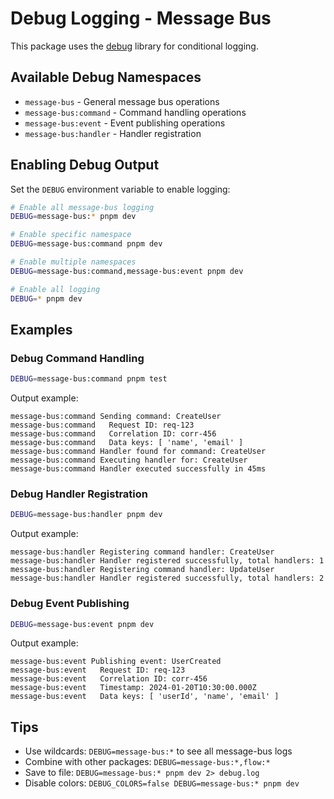 # Debug Logging - Message Bus

This package uses the [debug](https://www.npmjs.com/package/debug) library for conditional logging.

## Available Debug Namespaces

- `message-bus` - General message bus operations
- `message-bus:command` - Command handling operations
- `message-bus:event` - Event publishing operations
- `message-bus:handler` - Handler registration

## Enabling Debug Output

Set the `DEBUG` environment variable to enable logging:

```bash
# Enable all message-bus logging
DEBUG=message-bus:* pnpm dev

# Enable specific namespace
DEBUG=message-bus:command pnpm dev

# Enable multiple namespaces
DEBUG=message-bus:command,message-bus:event pnpm dev

# Enable all logging
DEBUG=* pnpm dev
```

## Examples

### Debug Command Handling

```bash
DEBUG=message-bus:command pnpm test
```

Output example:

```
message-bus:command Sending command: CreateUser
message-bus:command   Request ID: req-123
message-bus:command   Correlation ID: corr-456
message-bus:command   Data keys: [ 'name', 'email' ]
message-bus:command Handler found for command: CreateUser
message-bus:command Executing handler for: CreateUser
message-bus:command Handler executed successfully in 45ms
```

### Debug Handler Registration

```bash
DEBUG=message-bus:handler pnpm dev
```

Output example:

```
message-bus:handler Registering command handler: CreateUser
message-bus:handler Handler registered successfully, total handlers: 1
message-bus:handler Registering command handler: UpdateUser
message-bus:handler Handler registered successfully, total handlers: 2
```

### Debug Event Publishing

```bash
DEBUG=message-bus:event pnpm dev
```

Output example:

```
message-bus:event Publishing event: UserCreated
message-bus:event   Request ID: req-123
message-bus:event   Correlation ID: corr-456
message-bus:event   Timestamp: 2024-01-20T10:30:00.000Z
message-bus:event   Data keys: [ 'userId', 'name', 'email' ]
```

## Tips

- Use wildcards: `DEBUG=message-bus:*` to see all message-bus logs
- Combine with other packages: `DEBUG=message-bus:*,flow:*`
- Save to file: `DEBUG=message-bus:* pnpm dev 2> debug.log`
- Disable colors: `DEBUG_COLORS=false DEBUG=message-bus:* pnpm dev`

